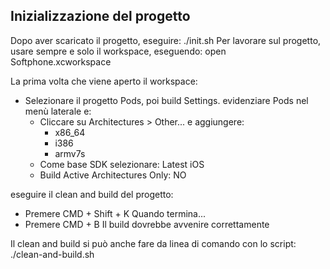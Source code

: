## Inizializzazione del progetto
Dopo aver scaricato il progetto, eseguire: ./init.sh
Per lavorare sul progetto, usare sempre e solo il workspace, eseguendo: open Softphone.xcworkspace

La prima volta che viene aperto il workspace:
- Selezionare il progetto Pods, poi build Settings. evidenziare Pods nel menù laterale e:
  - Cliccare su Architectures > Other... e aggiungere:
    - x86_64
    - i386
    - armv7s
  - Come base SDK selezionare: Latest iOS
  - Build Active Architectures Only: NO

eseguire il clean and build del progetto:
 - Premere CMD + Shift + K
 Quando termina...
 - Premere CMD + B
 Il build dovrebbe avvenire correttamente

Il clean and build si può anche fare da linea di comando con lo script: ./clean-and-build.sh
